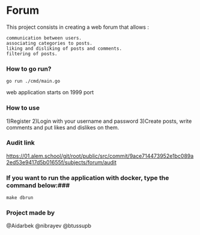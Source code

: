 # Forum #

This project consists in creating a web forum that allows :

    communication between users.
    associating categories to posts.
    liking and disliking of posts and comments.
    filtering of posts.

### How to go run? ####

```
go run ./cmd/main.go
```
web application starts on 1999 port

### How to use ###

1)Register
2)Login with your username and password
3)Create posts, write comments and put likes and dislikes on them.

### Audit link ###

https://01.alem.school/git/root/public/src/commit/9ace714473952e1bc089a2ed53e9417d5b01655f/subjects/forum/audit


### If you want to run the application with docker, type the command below:###
```
make dbrun
```


### Project made by ###

@Aidarbek
@nibrayev
@btussupb

